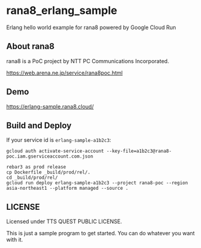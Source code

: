 rana8_erlang_sample
=====

Erlang hello world example for rana8 powered by Google Cloud Run

About rana8
-----------

rana8 is a PoC project by NTT PC Communications Incorporated.

https://web.arena.ne.jp/service/rana8poc.html

Demo
----

https://erlang-sample.rana8.cloud/

Build and Deploy
-----

If your service id is `erlang-sample-a1b2c3`:
```
gcloud auth activate-service-account --key-file=a1b2c3@rana8-poc.iam.gserviceaccount.com.json
```

```
rebar3 as prod release
cp Dockerfile _build/prod/rel/.
cd _build/prod/rel/
gcloud run deploy erlang-sample-a1b2c3 --project rana8-poc --region asia-northeast1 --platform managed --source .
```

LICENSE
-------

Licensed under TTS QUEST PUBLIC LICENSE.

This is just a sample program to get started.
You can do whatever you want with it.
